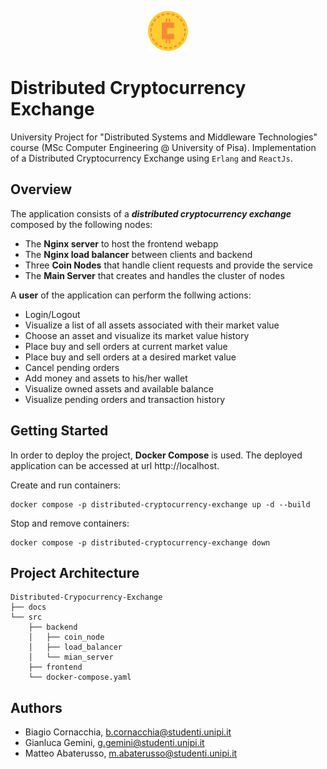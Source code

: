 <p align="center">
  <img src="src/frontend/public/img/logo512.png" alt="DCE-Logo" height="64px"/>
</p>

# Distributed Cryptocurrency Exchange

University Project for "Distributed Systems and Middleware Technologies" course (MSc Computer Engineering @ University of Pisa). Implementation of a Distributed Cryptocurrency Exchange using `Erlang` and `ReactJs`.

## Overview

The application consists of a ***distributed cryptocurrency exchange*** composed by the following nodes: 
* The **Nginx server** to host the frontend webapp
* The **Nginx load balancer** between clients and backend
* Three **Coin Nodes** that handle client requests and provide the service
* The **Main Server** that creates and handles the cluster of nodes

A **user** of the application can perform the follwing actions:
* Login/Logout
* Visualize a list of all assets associated with their market value
* Choose an asset and visualize its market value history
* Place buy and sell orders at current market value
* Place buy and sell orders at a desired market value
* Cancel pending orders
* Add money and assets to his/her wallet
* Visualize owned assets and available balance
* Visualize pending orders and transaction history

## Getting Started

In order to deploy the project, **Docker Compose** is used. The deployed application can be accessed at url http://localhost.

Create and run containers:
```
docker compose -p distributed-cryptocurrency-exchange up -d --build
```

Stop and remove containers:
```
docker compose -p distributed-cryptocurrency-exchange down
```
## Project Architecture

```
Distributed-Crypocurrency-Exchange
├── docs
└── src
    ├── backend
    │   ├── coin_node
    │   ├── load_balancer
    │   └── mian_server    
    ├── frontend
    └── docker-compose.yaml
```

## Authors

* Biagio Cornacchia, b.cornacchia@studenti.unipi.it
* Gianluca Gemini, g.gemini@studenti.unipi.it
* Matteo Abaterusso, m.abaterusso@studenti.unipi.it